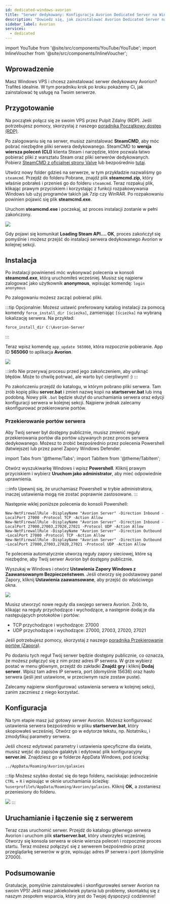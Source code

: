 ```yaml
---
id: dedicated-windows-avorion
title: "Serwer dedykowany: Konfiguracja Avorion Dedicated Server na Windows"
description: "Dowiedz się, jak zainstalować Avorion Dedicated Server na swoim Windows VPS, aby bezproblemowo hostować rozgrywkę → Sprawdź teraz"
sidebar_label: Avorion
services:
  - dedicated
---
```


import YouTube from '@site/src/components/YouTube/YouTube';
import InlineVoucher from '@site/src/components/InlineVoucher';

## Wprowadzenie

Masz Windows VPS i chcesz zainstalować serwer dedykowany Avorion? Trafiłeś idealnie. W tym poradniku krok po kroku pokażemy Ci, jak zainstalować tę usługę na Twoim serwerze.

<YouTube videoId="x10ssP09qtg" imageSrc="https://screensaver01.zap-hosting.com/index.php/s/7Nfiz2kgc9Sxbts/preview" title="Jak skonfigurować Avorion Dedicated Server na Windows VPS!" description="Wolisz zobaczyć wszystko w akcji, żeby lepiej zrozumieć? Mamy to! Zanurz się w naszym wideo, które wszystko rozkłada na czynniki pierwsze. Niezależnie czy się spieszysz, czy po prostu wolisz chłonąć wiedzę w najbardziej angażujący sposób!"/>
<InlineVoucher />

## Przygotowanie

Na początek połącz się ze swoim VPS przez Pulpit Zdalny (RDP). Jeśli potrzebujesz pomocy, skorzystaj z naszego [poradnika Początkowy dostęp (RDP)](vserver-windows-userdp.md).

Po zalogowaniu się na serwer, musisz zainstalować **SteamCMD**, aby móc pobrać niezbędne pliki serwera dedykowanego. SteamCMD to **wersja wiersza poleceń (CLI)** klienta Steam i narzędzie, które pozwala łatwo pobierać pliki z warsztatu Steam oraz pliki serwerów dedykowanych. Pobierz [SteamCMD z oficjalnej strony Valve](https://developer.valvesoftware.com/wiki/SteamCMD) lub bezpośrednio [tutaj](https://steamcdn-a.akamaihd.net/client/installer/steamcmd.zip).

Utwórz nowy folder gdzieś na serwerze, w tym przykładzie nazwaliśmy go `steamcmd`. Przejdź do folderu Pobrane, znajdź plik **steamcmd.zip**, który właśnie pobrałeś i przenieś go do folderu `steamcmd`. Teraz rozpakuj plik, klikając prawym przyciskiem i korzystając z funkcji rozpakowywania Windows lub użyj programów takich jak 7zip czy WinRAR. Po rozpakowaniu powinien pojawić się plik **steamcmd.exe**.

Uruchom **steamcmd.exe** i poczekaj, aż proces instalacji zostanie w pełni zakończony.

![](https://github.com/zaphosting/docs/assets/42719082/ffb8e8a1-26e3-4d16-9baf-938e17ec1613)

Gdy pojawi się komunikat **Loading Steam API.... OK**, proces zakończył się pomyślnie i możesz przejść do instalacji serwera dedykowanego Avorion w kolejnej sekcji.

## Instalacja

Po instalacji powinieneś móc wykonywać polecenia w konsoli **steamcmd.exe**, którą uruchomiłeś wcześniej. Musisz się najpierw zalogować jako użytkownik **anonymous**, wpisując komendę: `login anonymous`

Po zalogowaniu możesz zacząć pobierać pliki.

:::tip
Opcjonalnie: Możesz ustawić preferowany katalog instalacji za pomocą komendy `force_install_dir [ścieżka]`, zamieniając `[ścieżka]` na wybraną lokalizację serwera. Na przykład:
```
force_install_dir C:\Avorion-Server
```
:::

Teraz wpisz komendę `app_update 565060`, która rozpocznie pobieranie. App ID **565060** to aplikacja **Avorion**.

![](https://github.com/zaphosting/docs/assets/42719082/29931eec-fd19-4806-88dc-69e585e42370)

:::info
Nie przerywaj procesu przed jego zakończeniem, aby uniknąć błędów. Może to chwilę potrwać, ale warto być cierpliwym! :)
:::

Po zakończeniu przejdź do katalogu, w którym pobrano pliki serwera. Tam zrób kopię pliku **server.bat** i zmień nazwę kopii na **startserver.bat** lub inną podobną. Nowy plik `.bat` będzie służył do uruchamiania serwera oraz edycji konfiguracji serwera w kolejnej sekcji. Najpierw jednak zalecamy skonfigurować przekierowanie portów.

### Przekierowanie portów serwera

Aby Twój serwer był dostępny publicznie, musisz zmienić reguły przekierowania portów dla portów używanych przez proces serwera dedykowanego. Możesz to zrobić bezpośrednio przez polecenia Powershell (łatwiejsze) lub przez panel Zapory Windows Defender.

import Tabs from '@theme/Tabs';
import TabItem from '@theme/TabItem';

<Tabs>
<TabItem value="powershell" label="Przez Powershell" default>

Otwórz wyszukiwarkę Windows i wpisz **Powershell**. Kliknij prawym przyciskiem i wybierz **Uruchom jako administrator**, aby mieć odpowiednie uprawnienia.

:::info
Upewnij się, że uruchamiasz Powershell w trybie administratora, inaczej ustawienia mogą nie zostać poprawnie zastosowane.
:::

Następnie wklej poniższe polecenia do konsoli Powershell:
```
New-NetFirewallRule -DisplayName "Avorion Server" -Direction Inbound -LocalPort 27000 -Protocol TCP -Action Allow
New-NetFirewallRule -DisplayName "Avorion Server" -Direction Inbound -LocalPort 27000,27003,27020,27021 -Protocol UDP -Action Allow
New-NetFirewallRule -DisplayName "Avorion Server" -Direction Outbound -LocalPort 27000 -Protocol TCP -Action Allow
New-NetFirewallRule -DisplayName "Avorion Server" -Direction Outbound -LocalPort 27000,27003,27020,27021 -Protocol UDP -Action Allow
```

Te polecenia automatycznie utworzą reguły zapory sieciowej, które są niezbędne, aby Twój serwer Avorion był dostępny publicznie.

</TabItem>

<TabItem value="windefender" label="Przez Windows Defender">

Wyszukaj w Windows i otwórz **Ustawienia Zapory Windows z Zaawansowanym Bezpieczeństwem**. Jeśli otworzy się podstawowy panel Zapory, kliknij **Ustawienia zaawansowane**, aby przejść do właściwego okna.

![](https://github.com/zaphosting/docs/assets/42719082/5fb9f943-7e51-4d8f-9df4-2f5ff60857d3)

Musisz utworzyć nowe reguły dla swojego serwera Avorion. Zrób to, klikając na reguły przychodzące i wychodzące, a następnie dodaj je dla następujących protokołów i portów:
- TCP przychodzące i wychodzące: 27000
- UDP przychodzące i wychodzące: 27000, 27003, 27020, 27021

Jeśli potrzebujesz pomocy, skorzystaj z naszego [poradnika Przekierowanie portów (Zapora)](vserver-windows-port.md).

</TabItem>
</Tabs>

Po dodaniu tych reguł Twój serwer będzie dostępny publicznie, co oznacza, że możesz połączyć się z nim przez adres IP serwera. W grze wybierz postać w menu głównym, przejdź do zakładki **Znajdź gry** i kliknij **Dodaj serwer**. Wpisz tam adres IP serwera, port (domyślnie 15636) oraz hasło serwera (jeśli jest ustawione, w przeciwnym razie zostaw puste).

Zalecamy najpierw skonfigurować ustawienia serwera w kolejnej sekcji, zanim zaczniesz z niego korzystać.

## Konfiguracja

Na tym etapie masz już gotowy serwer Avorion. Możesz konfigurować ustawienia serwera bezpośrednio w pliku **startserver.bat**, który skopiowałeś wcześniej. Otwórz go w edytorze tekstu, np. Notatniku, i zmodyfikuj parametry serwera.

Jeśli chcesz edytować parametry i ustawienia specyficzne dla świata, musisz wejść do zapisów galaktyk i edytować plik konfiguracyjny **server.ini**. Znajdziesz go w folderze AppData Windows, pod ścieżką:
```
../AppData/Roaming/Avorion/galaxies
```

:::tip
Możesz szybko dostać się do tego folderu, naciskając jednocześnie `CTRL` + `R` i wpisując w oknie uruchamiania ścieżkę: `%userprofile%/AppData/Roaming/Avorion/galaxies`. Kliknij **OK**, a zostaniesz przeniesiony do folderu.

![](https://screensaver01.zap-hosting.com/index.php/s/exjm2axcnYWoXAo/preview)
:::

## Uruchamianie i łączenie się z serwerem

Teraz czas uruchomić serwer. Przejdź do katalogu głównego serwera Avorion i uruchom plik **startserver.bat**, który utworzyłeś wcześniej. Otworzy się konsola serwera w oknie wiersza poleceń i rozpocznie proces startu. Teraz możesz połączyć się z serwerem bezpośrednio przez przeglądarkę serwerów w grze, wpisując adres IP serwera i port (domyślnie 27000).

## Podsumowanie

Gratulacje, pomyślnie zainstalowałeś i skonfigurowałeś serwer Avorion na swoim VPS! Jeśli masz jakiekolwiek pytania lub problemy, skontaktuj się z naszym zespołem wsparcia, który jest do Twojej dyspozycji codziennie!

<InlineVoucher />